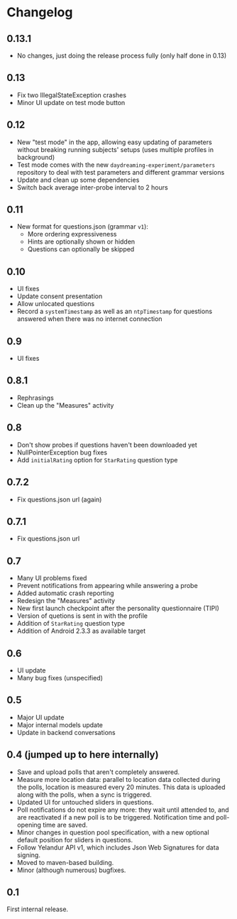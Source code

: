 Changelog
=========

0.13.1
------

* No changes, just doing the release process fully (only half done in 0.13)

0.13
----

* Fix two IllegalStateException crashes
* Minor UI update on test mode button

0.12
----

* New "test mode" in the app, allowing easy updating of parameters without breaking running subjects' setups (uses multiple profiles in background)
* Test mode comes with the new `daydreaming-experiment/parameters` repository to deal with test parameters and different grammar versions
* Update and clean up some dependencies
* Switch back average inter-probe interval to 2 hours

0.11
----

* New format for questions.json (grammar `v1`):
  * More ordering expressiveness
  * Hints are optionally shown or hidden
  * Questions can optionally be skipped

0.10
----

* UI fixes
* Update consent presentation
* Allow unlocated questions
* Record a `systemTimestamp` as well as an `ntpTimestamp` for questions answered when there was no internet connection

0.9
---

* UI fixes

0.8.1
-----

* Rephrasings
* Clean up the "Measures" activity

0.8
---

* Don't show probes if questions haven't been downloaded yet
* NullPointerException bug fixes
* Add `initialRating` option for `StarRating` question type

0.7.2
-----

* Fix questions.json url (again)

0.7.1
-----

* Fix questions.json url

0.7
---

* Many UI problems fixed
* Prevent notifications from appearing while answering a probe
* Added automatic crash reporting
* Redesign the "Measures" activity
* New first launch checkpoint after the personality questionnaire (TIPI)
* Version of quetions is sent in with the profile
* Addition of `StarRating` question type
* Addition of Android 2.3.3 as available target

0.6
---

* UI update
* Many bug fixes (unspecified)

0.5
---

* Major UI update
* Major internal models update
* Update in backend conversations

0.4 (jumped up to here internally)
----------------------------------

* Save and upload polls that aren't completely answered.
* Measure more location data: parallel to location data collected during the polls, location is measured every 20 minutes. This data is uploaded along with the polls, when a sync is triggered.
* Updated UI for untouched sliders in questions.
* Poll notifications do not expire any more: they wait until attended to, and are reactivated if a new poll is to be triggered. Notification time and poll-opening time are saved.
* Minor changes in question pool specification, with a new optional default position for sliders in questions.
* Follow Yelandur API v1, which includes Json Web Signatures for data signing.
* Moved to maven-based building.
* Minor (although numerous) bugfixes.


0.1
---

First internal release.

